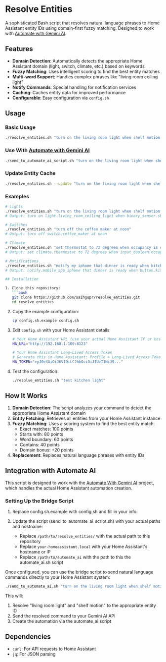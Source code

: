 # Resolve Entities

A sophisticated Bash script that resolves natural language phrases to Home Assistant entity IDs using domain-first fuzzy matching. Designed to work with [Automate with Gemini AI](https://github.com/saihgupr/Automate-with-Gemini-AI).

## Features

- **Domain Detection**: Automatically detects the appropriate Home Assistant domain (light, switch, climate, etc.) based on keywords
- **Fuzzy Matching**: Uses intelligent scoring to find the best entity matches
- **Multi-word Support**: Handles complex phrases like "living room ceiling light"
- **Notify Commands**: Special handling for notification services
- **Caching**: Caches entity data for improved performance
- **Configurable**: Easy configuration via `config.sh`

## Usage

### Basic Usage
```bash
./resolve_entities.sh "turn on the living room light when shelf motion is on"
```

### Use With [Automate with Gemini AI](https://github.com/saihgupr/Automate-with-Gemini-AI)
```bash
./send_to_automate_ai_script.sh "turn on the living room light when shelf motion is on"
```

### Update Entity Cache
```bash
./resolve_entities.sh --update "turn on the living room light when shelf motion on"
```

### Examples
```bash
# Lights
./resolve_entities.sh "turn on the living room light when shelf motion is on"
# Output: turn on light.living_room_ceiling_light when binary_sensor.shelf_motion is on

# Switches
./resolve_entities.sh "turn off the coffee maker at noon"
# Output: turn off switch.coffee_maker at noon

# Climate
./resolve_entities.sh "set thermostat to 72 degrees when occupancy is on"
# Output: set climate.thermostat to 72 degrees when input_boolean.occupancy is on

# Notifications
./resolve_entities.sh "notify my iphone that dinner is ready when kitchen button pressed"
# Output: notify.mobile_app_iphone that dinner is ready when button.kitchen pressed

## Installation

1. Clone this repository:
   ```bash
   git clone https://github.com/saihgupr/resolve_entities.git
   cd resolve_entities
   ```

2. Copy the example configuration:
   ```bash
   cp config.sh.example config.sh
   ```

3. Edit `config.sh` with your Home Assistant details:
   ```bash
   # Your Home Assistant URL (use your actual Home Assistant IP or hostname)
   HA_URL="http://192.168.1.100:8123"
   
   # Your Home Assistant Long-Lived Access Token
   # Generate this in Home Assistant: Profile > Long-Lived Access Tokens
   HA_TOKEN="eyJ0eXAiOiJKV1QiLCJhbGciOiJIUzI1NiJ9..."
   ```

4. Test the configuration:
   ```bash
   ./resolve_entities.sh "test kitchen light"
   ```

## How It Works

1. **Domain Detection**: The script analyzes your command to detect the appropriate Home Assistant domain
2. **Entity Fetching**: Retrieves all entities from your Home Assistant instance
3. **Fuzzy Matching**: Uses a scoring system to find the best entity match:
   - Exact matches: 100 points
   - Starts with: 80 points
   - Word boundary: 60 points
   - Contains: 40 points
   - Domain bonus: +20 points
4. **Replacement**: Replaces natural language phrases with entity IDs

## Integration with Automate AI

This script is designed to work with the [Automate With Gemini AI](https://github.com/saihgupr/Automate-with-Gemini-AI) project, which handles the actual Home Assistant automation creation.

### Setting Up the Bridge Script

1. Replace config.sh.example with config.sh and fill in your info.

2. Update the script (send_to_automate_ai_script.sh) with your actual paths and hostname:
   - Replace `/path/to/resolve_entities/` with the actual path to this repository
   - Replace `your-homeassistant.local` with your Home Assistant's hostname or IP
   - Replace `/path/to/automate_ai` with the path to this the automate_ai.sh script

Once configured, you can use the bridge script to send natural language commands directly to your Home Assistant system:

```bash
./send_to_automate_ai.sh "turn on the living room light when shelf motion is on"
```

This will:
1. Resolve "living room light" and "shelf motion" to the appropriate entity ID
2. Send the resolved command to your Gemini AI API
3. Create the automation via the automate_ai script

## Dependencies

- `curl`: For API requests to Home Assistant
- `jq`: For JSON parsing

